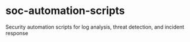 # soc-automation-scripts
Security automation scripts for log analysis, threat detection, and incident response
